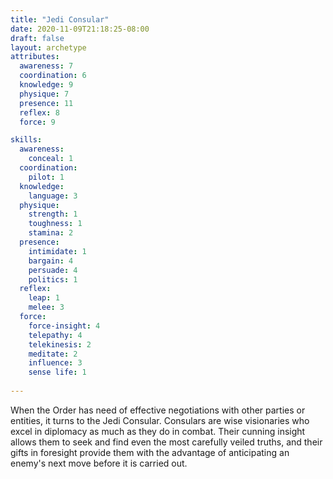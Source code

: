 ```yaml
---
title: "Jedi Consular"
date: 2020-11-09T21:18:25-08:00
draft: false
layout: archetype
attributes:
  awareness: 7
  coordination: 6
  knowledge: 9
  physique: 7
  presence: 11
  reflex: 8
  force: 9

skills:
  awareness:
    conceal: 1
  coordination:
    pilot: 1
  knowledge:
    language: 3   
  physique:
    strength: 1
    toughness: 1
    stamina: 2
  presence:
    intimidate: 1
    bargain: 4
    persuade: 4
    politics: 1
  reflex:
    leap: 1
    melee: 3
  force:
    force-insight: 4
    telepathy: 4
    telekinesis: 2
    meditate: 2
    influence: 3
    sense life: 1
    
---
```


When the Order has need of effective negotiations with other parties or entities, it turns to the Jedi Consular. Consulars are wise visionaries who excel in diplomacy as much as they do in combat. Their cunning insight allows them to seek and find even the most carefully veiled truths, and their gifts in foresight provide them with the advantage of anticipating an enemy's next move before it is carried out. 
